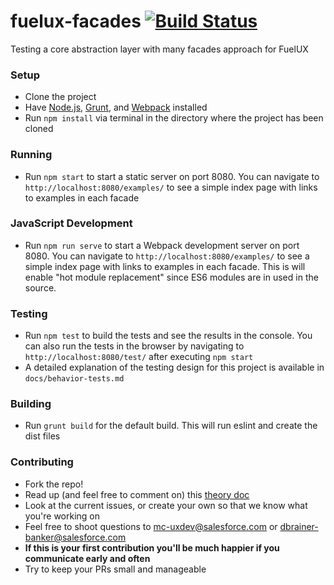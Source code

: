# fuelux-facades [![Build Status](http://teamcity/app/rest/builds/buildType:StackatoCloudApplications_FuelFacades/statusIcon)](http://teamcity/viewType.html?buildTypeId=StackatoCloudApplications_FuelFacades)
Testing a core abstraction layer with many facades approach for FuelUX

### Setup
* Clone the project
* Have [Node.js](https://nodejs.org/), [Grunt](http://gruntjs.com/), and [Webpack](https://webpack.github.io/) installed
* Run `npm install` via terminal in the directory where the project has been cloned

### Running
* Run `npm start` to start a static server on port 8080. You can navigate to `http://localhost:8080/examples/` to see a simple index page with links to examples in each facade

### JavaScript Development
* Run `npm run serve` to start a Webpack development server on port 8080. You can navigate to `http://localhost:8080/examples/` to see a simple index page with links to examples in each facade. This is will enable "hot module replacement" since ES6 modules are in used in the source.

### Testing
* Run `npm test` to build the tests and see the results in the console. You can also run the tests in the browser by navigating to `http://localhost:8080/test/` after executing `npm start`
* A detailed explanation of the testing design for this project is available in `docs/behavior-tests.md`

### Building
* Run `grunt build` for the default build. This will run eslint and create the dist files

### Contributing
* Fork the repo!
* Read up (and feel free to comment on) this [theory doc](https://docs.google.com/a/salesforce.com/document/d/1w8sy0Eex8nwsQ0vx_MUysIL8alOfOCXWfuq19Ikbky8/edit?usp=sharing)
* Look at the current issues, or create your own so that we know what you're working on
* Feel free to shoot questions to mc-uxdev@salesforce.com or dbrainer-banker@salesforce.com
* **If this is your first contribution you'll be much happier if you communicate early and often**
* Try to keep your PRs small and manageable

